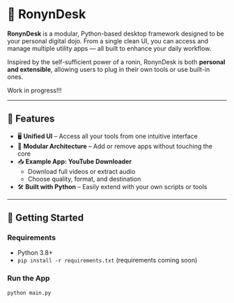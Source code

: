 # 🥷 RonynDesk

**RonynDesk** is a modular, Python-based desktop framework designed to be your personal digital dojo. From a single clean UI, you can access and manage multiple utility apps — all built to enhance your daily workflow.

Inspired by the self-sufficient power of a ronin, RonynDesk is both **personal and extensible**, allowing users to plug in their own tools or use built-in ones.

Work in progress!!!

---

## 🔧 Features

- 🖥️ **Unified UI** – Access all your tools from one intuitive interface
- 🧩 **Modular Architecture** – Add or remove apps without touching the core
- 📥 **Example App: YouTube Downloader**  
  - Download full videos or extract audio  
  - Choose quality, format, and destination
- 🛠️ **Built with Python** – Easily extend with your own scripts or tools

---

## 🚀 Getting Started

### Requirements

- Python 3.8+
- `pip install -r requirements.txt` (requirements coming soon)

### Run the App

```bash
python main.py
